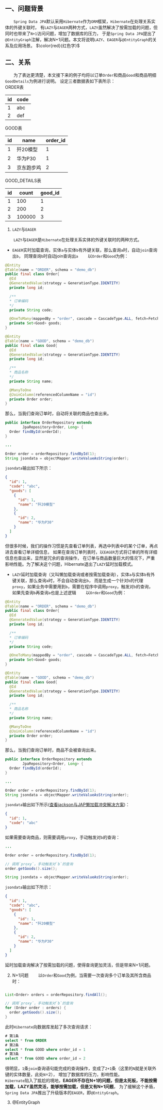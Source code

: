 ## 一、问题背景

&emsp;&emsp;`Spring Data JPA`默认采用`Hibernate`作为`ORM`框架，`Hibernate`在处理关系实体的外键关联时，
有`LAZY`与`EAGER`两种方式，`LAZY`虽然解决了按需加载的问题，但同时也带来了`N+1`访问问题，增加了数据库的压力，
于是`Spring Data JPA`提出了`@EntityGraph`注解，解决N+1问题。本文将说明`LAZY`、`EAGER`与`@EntityGraph`的关系及应用场景。 $\color{red}{红色字}$

## 二、关系
&emsp;&emsp;为了表达更清楚，本文接下来的例子均将以订单`Order`和商品`Good`和商品明细`GoodDetails`为例进行说明。
设定三者数据表如下表所示：   
ORDER表

 id | code 
 ---- | -----
 1 | abc 
 2 | def 

GOOD表

 id | name | order_id 
 ---- | ---- | ---- 
 1 | 歼20模型 | 1 
 2 | 华为P30 | 1 
 3 | 京东跑步鸡 | 2 

GOOD_DETAILS表

 id | count | good_id 
 ---- | ---- | ---- 
 1 | 100 | 1 
 2 | 200 | 2 
 3 | 100000 | 3 




1. `LAZY`与`EAGER`

&emsp;&emsp;`LAZY`与`EAGER`是`Hibernate`在处理关系实体的外键关联时的两种方式。

+ `EAGER`实时加载查询，实体`a`与实体`b`有外键关联，那么查询`a`时，自动`join`查询出`b`，
同理查询`b`时自动join查询出`a`
&emsp;&emsp;以`Order`和`Good`为例：
```java
@Entity
@Table(name = "ORDER", schema = "demo_db")
public final class Order{
  @Id
  @GeneratedValue(strategy = GenerationType.IDENTITY)
  private long id;

  /**
  * 订单编码
  */
  private String code;

  @OneToMany(mappedBy = "order", cascade = CascadeType.ALL, fetch=FetchType.EAGER)
  private Set<Good> goods;
}
```

```java
@Entity
@Table(name = "GOOD", schema = "demo_db")
public final class Good{
  @Id
  @GeneratedValue(strategy = GenerationType.IDENTITY)
  private long id;

  /**
  * 商品名称
  */
  private String name;

  @ManyToOne
  @JoinColumn(referencedColumnName = "id")
  private Order order;
}
```
那么，当我们查询订单时，自动将关联的商品也查出来。
```java
public interface OrderRepository extends
        JpaRepository<Order, Long> {
  Order findById(orderId);
}

...

Order order = orderRepository.findById(1);
String jsondata = objectMapper.writeValueAsString(order);

```
`jsondata`输出如下所示：
```json
{
  "id": 1,
  "code": "abc",
  "goods": [
    {
      "id": 1,
      "name": "歼20模型"
    },
    {
      "id": 2,
      "name": "华为P30"
    }
  ]
}
```
但很多时候，我们的操作习惯是先查看订单列表，再选中列表中的某个订单，再点进去查看订单详细信息，
如果在查询订单列表时，以`EAGER`方式将订单的所有详细信息也查出来，显然是冗余的查询操作，
在订单与商品数量巨大的情况下，严重影响性能。为了解决这个问题，Hibernate退出了`LAZY`延时加载模式。

+ `LAZY`延时加载查询（又叫懒加载查询或者按需加载查询），实体`a`与实体`b`有外键关联，那么查询`a`时，不会自动查询出`b`，
而是生成一个针对`b`的代理`proxy`，如果业务中需要用到`b`，需要在程序中调用`proxy`，触发对`b`的查询，
如果先查询`b`再查询`a`也是上述逻辑
&emsp;&emsp;以`Order`和`Good`为例：
```java
@Entity
@Table(name = "ORDER", schema = "demo_db")
public final class Order{
  @Id
  @GeneratedValue(strategy = GenerationType.IDENTITY)
  private long id;

  /**
  * 订单编码
  */
  private String code;

  @OneToMany(mappedBy = "order", cascade = CascadeType.ALL, fetch=FetchType.LAZY)
  private Set<Good> goods;
}
```

```java
@Entity
@Table(name = "GOOD", schema = "demo_db")
public final class Good{
  @Id
  @GeneratedValue(strategy = GenerationType.IDENTITY)
  private long id;

  /**
  * 商品名称
  */
  private String name;

  @ManyToOne
  @JoinColumn(referencedColumnName = "id")
  private Order order;
}
```
那么，当我们查询订单时，商品不会被查询出来。
```java
public interface OrderRepository extends
        JpaRepository<Order, Long> {
  Order findById(orderId);
}

...

Order order = orderRepository.findById(1);
String jsondata = objectMapper.writeValueAsString(order);

```
`jsondata`输出如下所示([查看jackson与JAP懒加载冲突解决方案](./我与微服务之jackson与JPA懒加载冲突解决方案.md))：
```json
{
  "id": 1,
  "code": "abc"
}
```
如果需要查询商品，则需要调用`proxy`，手动触发对`b`的查询：
```java
...

Order order = orderRepository.findById(1);

// 调用`proxy`，手动触发对`b`的查询
order.getGoods().size();

String jsondata = objectMapper.writeValueAsString(order);

```

`jsondata`输出如下所示：
```json
{
  "id": 1,
  "code": "abc",
  "goods": [
    {
      "id": 1,
      "name": "歼20模型"
    },
    {
      "id": 2,
      "name": "华为P30"
    }
  ]
}
```
延时加载查询解决了按需加载的问题，使得查询更加灵活，但是带来N+1问题。

2. N+1问题
&emsp;&emsp;以`Order`和`Good`为例，当需要一次查询多个订单及其所含商品时：
```java

List<Order> orders = orderRepository.findAll();

// 调用`proxy`，手动触发对`b`的查询
for (Order order : orders) {
  order.getGoods().size();
}

```
此时`Hibernate`向数据库发起了多次查询请求：
```sql
# 第1条
select * from ORDER
# 第2条
select * from GOOD where order_id = 1
# 第3条
select * from GOOD where order_id = 2
```
很明显，`1`条`join`查询语句能完成的查询操作，变成了`2+1`条（这里的`N`就是关联外键的实体数量，此处`N`=2），
增加了数据库的压力，影响性能。   
`Hibernate`陷入了尴尬的境地，**EAGER不存在N+1的问题，但是太死板，不能按需加载，LAZY虽然灵活，能够按需加载，但是又有N+1问题**，
为了缓解这个矛盾，`Spring Data JPA`推出了升级版本的`EAGER`，即`@EntityGraph`。

3. @EntityGraph
